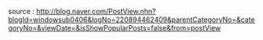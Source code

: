source : http://blog.naver.com/PostView.nhn?blogId=windowsub0406&logNo=220894462409&parentCategoryNo=&categoryNo=&viewDate=&isShowPopularPosts=false&from=postView

